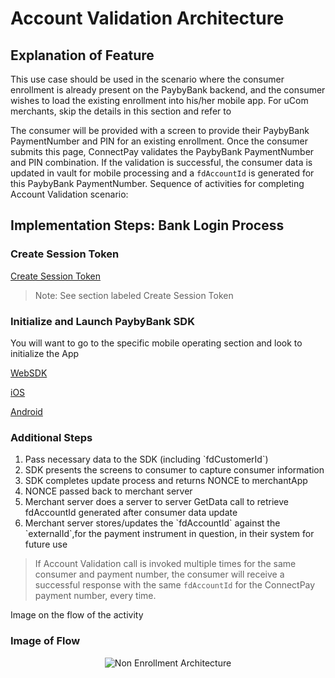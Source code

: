 # Account Validation Architecture
## Explanation of Feature
This use case should be used in the scenario where the consumer enrollment is already present on the PaybyBank backend, and the consumer wishes to load the existing enrollment into his/her mobile app.
For uCom merchants, skip the details in this section and refer to

The consumer will be provided with a screen to provide their PaybyBank PaymentNumber and PIN for an existing enrollment. Once the consumer submits this page, ConnectPay validates the PaybyBank PaymentNumber and PIN combination. If the validation is successful, the consumer data is updated in vault for mobile processing and a `fdAccountId` is generated for this PaybyBank PaymentNumber.
Sequence of activities for completing Account Validation scenario:

## Implementation Steps: Bank Login Process
### Create Session Token 

[Create Session Token](?path=./docs/implementationguide.md)
>Note: See section labeled Create Session Token

### Initialize and Launch PaybyBank SDK 
You will want to go to the specific mobile operating section and look to initialize the App

[WebSDK](?path=./docs/websdk.md)

[iOS](?path=./docs/iossdk.md)

[Android](?path=./docs/androidsdk.md)

### Additional Steps
<ol>
  <li>Pass necessary data to the SDK (including `fdCustomerId`)</li>
  <li>SDK presents the screens to consumer to capture consumer information</li>
  <li>SDK completes update process and returns NONCE to merchantApp</li>
  <li>NONCE passed back to merchant server</li>
  <li>Merchant server does a server to server GetData call to retrieve fdAccountId generated after consumer data update </li>
  <li>Merchant server stores/updates the `fdAccountId` against the `externalId`,for the payment instrument in question, in their system for future use </li>
</ol>

>If Account Validation call is invoked multiple times for the same consumer and payment number, the consumer will receive a successful response with the same `fdAccountId` for the ConnectPay payment number, every time.

Image on the flow of the activity

### Image of Flow
<center><img src="https://raw.githubusercontent.com/Fiserv/connect-pay/develop/assets/images/Account Validation Architecture.png" alt="Non Enrollment Architecture" class="center"></center>
